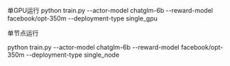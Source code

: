 
单GPU运行
python train.py --actor-model chatglm-6b  --reward-model facebook/opt-350m --deployment-type single_gpu

单节点运行

python train.py --actor-model chatglm-6b  --reward-model facebook/opt-350m --deployment-type single_node
